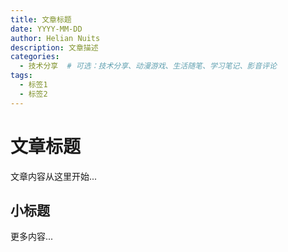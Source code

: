 ```yaml
---
title: 文章标题
date: YYYY-MM-DD
author: Helian Nuits
description: 文章描述
categories:
  - 技术分享  # 可选：技术分享、动漫游戏、生活随笔、学习笔记、影音评论
tags:
  - 标签1
  - 标签2
---
```


# 文章标题

文章内容从这里开始...

## 小标题

更多内容... 